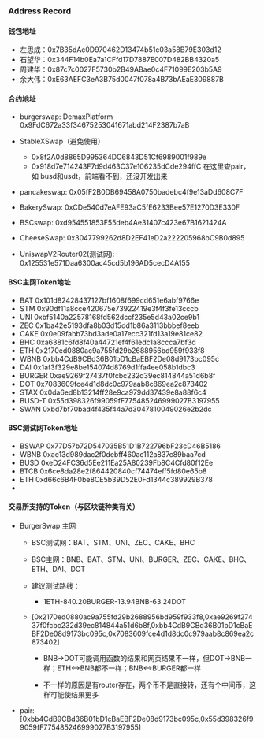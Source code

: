 ### Address Record
#### 钱包地址
* 左思成：0x7B35dAc0D970462D13474b51c03a58B79E303d12
* 石望华：0x344F14b0Ea7a1CFfd17D7887E007D482BB4320a5
* 周建华：0x87c7c0027F5730b2B49ABae0c4F71099E203b5A9
* 余大伟：0xE63AEFC3eA3B75d0047f078a4B73bAEaE309887B
#### 合约地址

* burgerswap: DemaxPlatform  0x9FdC672a33f34675253041671abd214F2387b7aB

* StableXSwap（避免使用）

  * 0x8f2A0d8865D995364DC6843D51Cf6989001f989e
  * 0x918d7e714243F7d9d463C37e106235dCde294ffC 在这里查pair，如 busd和usdt，前端看不到，还没开发出来

* pancakeswap: 0x05fF2B0DB69458A0750badebc4f9e13aDd608C7F

* BakerySwap: 0xCDe540d7eAFE93aC5fE6233Bee57E1270D3E330F

* BSCswap: 0xd954551853F55deb4Ae31407c423e67B1621424A

* CheeseSwap: 0x3047799262d8D2EF41eD2a222205968bC9B0d895

* UniswapV2Router02(测试网): 0x125531e571Daa6300ac45cd5b196AD5cecD4A155

#### BSC主网Token地址

* BAT 0x101d82428437127bf1608f699cd651e6abf9766e
* STM 0x90df11a8cce420675e73922419e3f4f3fe13cccb
* UNI 0xbf5140a22578168fd562dccf235e5d43a02ce9b1
* ZEC 0x1ba42e5193dfa8b03d15dd1b86a3113bbbef8eeb
* CAKE 0x0e09fabb73bd3ade0a17ecc321fd13a19e81ce82
* BHC 0xa6381c6fd8f40a44721ef4f61edc1a8ccca7bf3d
* ETH 0x2170ed0880ac9a755fd29b2688956bd959f933f8
* WBNB 0xbb4CdB9CBd36B01bD1cBaEBF2De08d9173bc095c
* DAI 0x1af3f329e8be154074d8769d1ffa4ee058b1dbc3
* BURGER 0xae9269f27437f0fcbc232d39ec814844a51d6b8f
* DOT 0x7083609fce4d1d8dc0c979aab8c869ea2c873402
* STAX 0x0da6ed8b13214ff28e9ca979dd37439e8a88f6c4
* BUSD-T 0x55d398326f99059fF775485246999027B3197955
* SWAN 0xbd7bf70bad4f435f44a7d3047810049026e2b2dc

#### BSC测试网Token地址
* BSWAP 0x77D57b72D547035B51D1B722796bF23cD46B5186
* WBNB 0xae13d989dac2f0debff460ac112a837c89baa7cd
* BUSD 0xeD24FC36d5Ee211Ea25A80239Fb8C4Cfd80f12Ee
* BTCB 0x6ce8da28e2f864420840cf74474eff5fd80e65b8
* ETH 0xd66c6B4F0be8CE5b39D52E0Fd1344c389929B378
*
#### 交易所支持的Token（与区块链种类有关）

* BurgerSwap 主网

  * BSC测试网：BAT、STM、UNI、ZEC、CAKE、BHC
  * BSC主网：BNB、BAT、STM、UNI、BURGER、ZEC、CAKE、BHC、ETH、DAI、DOT
  * 建议测试路线：

    * 1ETH-840.20BURGER-13.94BNB-63.24DOT

  * [0x2170ed0880ac9a755fd29b2688956bd959f933f8,0xae9269f27437f0fcbc232d39ec814844a51d6b8f,0xbb4CdB9CBd36B01bD1cBaEBF2De08d9173bc095c,0x7083609fce4d1d8dc0c979aab8c869ea2c873402]

    * BNB->DOT可能调用函数的结果和网页结果不一样，但DOT->BNB一样；ETH<->BNB都不一样；BNB<->BURGER都一样

    * 不一样的原因是有router存在，两个币不是直接转，还有个中间币，这样可能使结果更多

* pair:[0xbb4CdB9CBd36B01bD1cBaEBF2De08d9173bc095c,0x55d398326f99059fF775485246999027B3197955]
